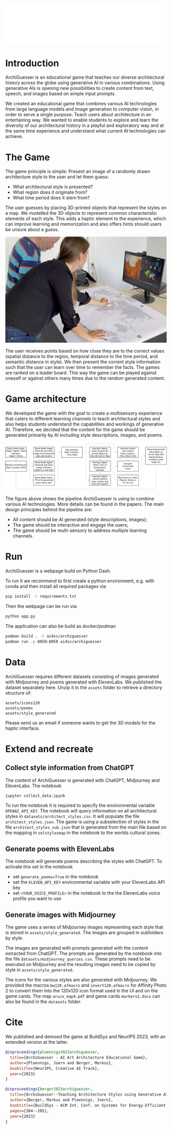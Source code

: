 ![](assets/images/archiguesser_logo.png)

# Introduction
ArchiGuesser is an educational game that teaches our diverse architectural history across the globe using generative AI in various combinations. Using generative AIs is opening new possibilities to create content from text, speech, and images based on simple input prompts.

We created an educational game that combines various AI technologies from large language models and image generation to computer vision, in order to serve a single purpose: Teach users about architecture in an entertaining way. We wanted to enable students to explore and learn the diversity of our architectural history in a playful and exploratory way and at the same time experience and understand what current AI technologies can achieve.


# The Game
The game principle is simple: Present an image of a randomly drawn architecture style to the user and let them guess:
- What architectural style is presented? 
- What region does it originate from? 
- What time period does it stem from?

The user guesses by placing 3D-printed objects that represent the styles on a map. We modelled the 3D objects to represent common characteristic elements of each style. This adds a haptic element to the experience, which can improve learning and memorization and also offers hints should users be unsure about a guess.

![](assets/images/gameplay.png)

The user receives points based on how close they are to the correct values (spatial distance to the region, temporal distance to the time period, and semantic distance in style). We then present the corrent style information such that the user can learn over time to remember the facts. The games are ranked on a leader board. This way the game can be played against oneself or against others many times due to the random generated content.


# Game architecture

We developed the game with the goal to create a multisensory experience that caters to different learning channels to teach architectural styles and also helps students understand the capabilities and workings of generative AI. Therefore, we decided that the content for the game should be generated primarily by AI including style descriptions, images, and poems. 


![](assets/images/architectural_styles_process_white.drawio.png)


The figure above shows the pipeline ArchiGuesser is using to combine various AI technologies. More details can be found in the papers. The main design principles behind the pipeline are: 
- All content should be AI generated (style descriptions, images); 
- The game should be interactive and engage the users;
- The game should be multi-sensory to address multiple learning channels.


# Run
ArchiGuesser is a webpage build on Python Dash. 

To run it we recommend to first create a python environment, e.g. with conda and then install all required packages via
```bash
pip install -r requirements.txt
```

Then the webpage can be run via:
```bash
python app.py
```

The application can also be build as docker/podman
```bash
podman build . -t ai4sc/archiguesser
podman run -p 8050:8050 ai4sc/archiguesser 
```


# Data

ArchiGuesser requires different datasets consisting of images generated with Midjourney and poems generated with ElevenLabs. We published the dataset separately here. Unzip it in the `assets` folder to retrieve a directory structure of:

```
assets/icons120
assets/poems
assets/style_generated
```

Please send us an email if someone wants to get the 3D models for the haptic interface.

# Extend and recreate
## Collect style information from ChatGPT
The content of ArchiGuesser is generated with ChatGPT, Midjourney and ElevenLabs. The notebook

```bash
jupyter collect_data.ipynb
```

To run the notebook it is required to specify the environmental variable `OPENAI_API_KEY`.
The notebook will query information on all architectural styles in `datasets/architect_styles.csv`. It will populate the file `architect_styles.json`. The game is using a subselection of styles in the file `architect_styles_sub.json` that is generated from the main file based on the mapping in `selstylesmap` in the notebook to the worlds cultural zones.

## Generate poems with ElevenLabs
The notebook will generate poems describing the styles with ChatGPT. To activate this set in the notebook
- set `generate_poems=True` in the notebook
- set the `ELEVEN_API_KEY` environmental variable with your ElevenLabs API key
- set `<YOUR_VOICE_PROFILE>` in the notebook to the the ElevenLabs voice profile you want to use


## Generate images with Midjourney
The game uses a series of Midjourney images representing each style that is stored in `assets/style_generated`. The images are grouped in subfolders by style. 

The images are generated with prompts generated with the content extracted from ChatGPT. The prompts are generated by the notebook into the file `datasets/midjourney_queries.csv`. These prompts need to be executed on Midjourney and the resulting images need to be copied by style in `assets/style_generated`.

The icons for the various styles are also generated with Midjourney. We provided the macros `bw120.afmacro` and `invert120.afmacro` for Affinity Photo 2 to convert them into the 120x120 icon format used in the UI and on the game cards. The map `aruco_map4.pdf` and game cards `markers2.docx` can also be found in the `datasets` folder.

# Cite

We published and demoed the game at BuildSys and NeurIPS 2023, with an extended version at the latter.

```bibtex
@inproceedings{ploennigs2023archiguesser,
  title={ArchiGuesser - AI Art Architecture Educational Game},
  author={Ploennigs, Joern and Berger, Markus},
  booktitle={NeurIPS, Creative AI Track},
  year={2023}
}
```

```bibtex
@inproceedings{berger2023archiguesser,
  title={ArchiGuesser--Teaching Architecture Styles using Generative AI},
  author={Berger, Markus and Ploennigs, Joern},
  booktitle={BuildSys - ACM Int. Conf. on Systems for Energy-Efficient Buildings, Cities, and Transportation},
  pages={284--285},
  year={2023}
}
```
